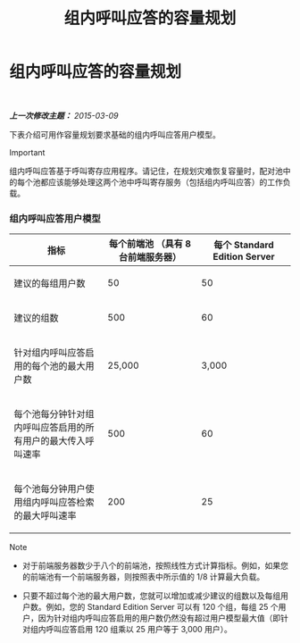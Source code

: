 ﻿---
title: 组内呼叫应答的容量规划
TOCTitle: 组内呼叫应答的容量规划
ms:assetid: 0d654a19-6cf0-4118-903d-ec2c4e519253
ms:mtpsurl: https://technet.microsoft.com/zh-cn/library/JJ984297(v=OCS.15)
ms:contentKeyID: 52060959
ms.date: 05/19/2016
mtps_version: v=OCS.15
ms.translationtype: HT
---

# 组内呼叫应答的容量规划

 

_**上一次修改主题：** 2015-03-09_

下表介绍可用作容量规划要求基础的组内呼叫应答用户模型。

> [!IMPORTANT]  
> 组内呼叫应答基于呼叫寄存应用程序。请记住，在规划灾难恢复容量时，配对池中的每个池都应该能够处理这两个池中呼叫寄存服务（包括组内呼叫应答）的工作负载。


### 组内呼叫应答用户模型

<table>
<colgroup>
<col style="width: 33%" />
<col style="width: 33%" />
<col style="width: 33%" />
</colgroup>
<thead>
<tr class="header">
<th>指标</th>
<th>每个前端池 （具有 8 台前端服务器）</th>
<th>每个 Standard Edition Server</th>
</tr>
</thead>
<tbody>
<tr class="odd">
<td><p>建议的每组用户数</p></td>
<td><p>50</p></td>
<td><p>50</p></td>
</tr>
<tr class="even">
<td><p>建议的组数</p></td>
<td><p>500</p></td>
<td><p>60</p></td>
</tr>
<tr class="odd">
<td><p>针对组内呼叫应答启用的每个池的最大用户数</p></td>
<td><p>25,000</p></td>
<td><p>3,000</p></td>
</tr>
<tr class="even">
<td><p>每个池每分钟针对组内呼叫应答启用的所有用户的最大传入呼叫速率</p></td>
<td><p>500</p></td>
<td><p>60</p></td>
</tr>
<tr class="odd">
<td><p>每个池每分钟用户使用组内呼叫应答检索的最大呼叫速率</p></td>
<td><p>200</p></td>
<td><p>25</p></td>
</tr>
</tbody>
</table>


> [!NOTE]  
> <ul><li><p>对于前端服务器数少于八个的前端池，按照线性方式计算指标。例如，如果您的前端池有一个前端服务器，则按照表中所示值的 1/8 计算最大负载。</p></li>
> <li><p>只要不超过每个池的最大用户数，您就可以增加或减少建议的组数以及每组用户数。例如，您的 Standard Edition Server 可以有 120 个组，每组 25 个用户，因为针对组内呼叫应答启用的用户数仍然没有超过用户模型最大值（即针对组内呼叫应答启用 120 组乘以 25 用户等于 3,000 用户）。</p></li></ul>


